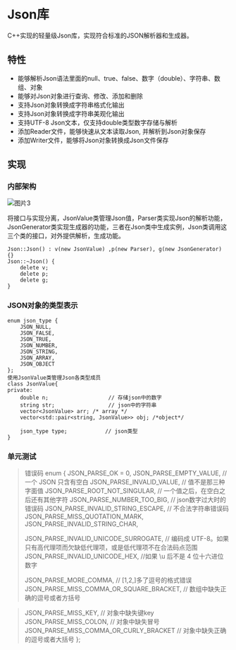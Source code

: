 # Json库
C++实现的轻量级Json库，实现符合标准的JSON解析器和生成器。
## 特性
* 能够解析Json语法里面的null、true、false、数字（double）、字符串、数组、对象
* 能够对Json对象进行查询、修改、添加和删除
* 支持Json对象转换成字符串格式化输出
* 支持Json对象转换成字符串美观化输出
* 支持UTF-8 Json文本，仅支持double类型数字存储与解析
* 添加Reader文件，能够快速从文本读取Json, 并解析到Json对象保存
* 添加Writer文件，能够将Json对象转换成Json文件保存

## 实现
###  内部架构

![图片3](https://user-images.githubusercontent.com/66367559/120108253-f08d9d80-c196-11eb-9f34-433fd6ed920f.jpg)

将接口与实现分离，JsonValue类管理Json值，Parser类实现Json的解析功能，JsonGenerator类实现生成器的功能，三者在Json类中生成实例，Json类调用这三个类的接口，对外提供解析，生成功能。
```
Json::Json() : v(new JsonValue) ,p(new Parser), g(new JsonGenerator) {}
Json::~Json() { 
	delete v;
	delete p;
	delete g;
}
```

### JSON对象的类型表示
```
enum json_type {
    JSON_NULL,
    JSON_FALSE,
    JSON_TRUE,
    JSON_NUMBER,
    JSON_STRING,
    JSON_ARRAY,
    JSON_OBJECT
}; 
使用JsonValue类管理Json各类型成员
class JsonValue{
private:
    double n;                   // 存储json中的数字     
    string str;                 // json中的字符串
    vector<JsonValue> arr; /* array */
    vector<std::pair<string, JsonValue>> obj; /*object*/
    
    json_type type;            // json类型
}
```
### 单元测试
> 错误码
> enum {
>    JSON_PARSE_OK = 0,
>    JSON_PARSE_EMPTY_VALUE,      // 一个 JSON 只含有空白
>    JSON_PARSE_INVALID_VALUE,     // 值不是那三种字面值
>    JSON_PARSE_ROOT_NOT_SINGULAR,  // 一个值之后，在空白之后还有其他字符
>    JSON_PARSE_NUMBER_TOO_BIG,        // json数字过大时的错误码
>    JSON_PARSE_INVALID_STRING_ESCAPE, // 不合法字符串错误码
>    JSON_PARSE_MISS_QUOTATION_MARK,
>    JSON_PARSE_INVALID_STRING_CHAR,
>
>    JSON_PARSE_INVALID_UNICODE_SURROGATE,  // 编码成 UTF-8。如果只有高代理项而欠缺低代理项，或是低代理项不在合法码点范围
>    JSON_PARSE_INVALID_UNICODE_HEX, //如果 \u 后不是 4 位十六进位数字
>
>    JSON_PARSE_MORE_COMMA,                   // [1,2,]多了逗号的格式错误
>    JSON_PARSE_MISS_COMMA_OR_SQUARE_BRACKET, // 数组中缺失正确的逗号或者方括号

>    JSON_PARSE_MISS_KEY,                      // 对象中缺失键key
>    JSON_PARSE_MISS_COLON,                    // 对象中缺失冒号
>    JSON_PARSE_MISS_COMMA_OR_CURLY_BRACKET // 对象中缺失正确的逗号或者大括号
> };























